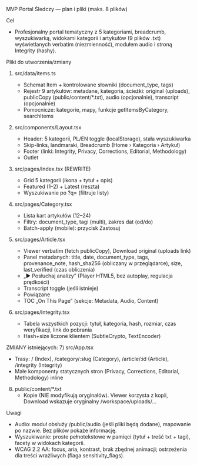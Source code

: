 MVP Portal Śledczy — plan i pliki (maks. 8 plików)

Cel
- Profesjonalny portal tematyczny z 5 kategoriami, breadcrumb, wyszukiwarką, widokami kategorii i artykułów (9 plików .txt) wyświetlanych verbatim (niezmienność), modułem audio i stroną Integrity (hashy).

Pliki do utworzenia/zmiany
1) src/data/items.ts
   - Schemat Item + kontrolowane słowniki (document_type, tags)
   - Rejestr 9 artykułów: metadane, kategoria, ścieżki: original (uploads), publicCopy (public/content/*.txt), audio (opcjonalnie), transcript (opcjonalnie)
   - Pomocnicze: kategorie, mapy, funkcje getItemsByCategory, searchItems

2) src/components/Layout.tsx
   - Header: 5 kategorii, PL/EN toggle (localStorage), stała wyszukiwarka
   - Skip-links, landmaraki, Breadcrumb (Home › Kategoria › Artykuł)
   - Footer (linki: Integrity, Privacy, Corrections, Editorial, Methodology)
   - Outlet

3) src/pages/Index.tsx (REWRITE)
   - Grid 5 kategorii (ikona + tytuł + opis)
   - Featured (1–2) + Latest (reszta)
   - Wyszukiwanie po ?q= (filtruje listy)

4) src/pages/Category.tsx
   - Lista kart artykułów (12–24)
   - Filtry: document_type, tagi (multi), zakres dat (od/do)
   - Batch-apply (mobile): przycisk Zastosuj

5) src/pages/Article.tsx
   - Viewer verbatim (fetch publicCopy), Download original (uploads link)
   - Panel metadanych: title, date, document_type, tags, provenance_note, hash_sha256 (obliczany w przeglądarce), size, last_verified (czas obliczenia)
   - „▶ Posłuchaj analizy” (Player HTML5, bez autoplay, regulacja prędkości)
   - Transcript toggle (jeśli istnieje)
   - Powiązane
   - TOC „On This Page” (sekcje: Metadata, Audio, Content)

6) src/pages/Integrity.tsx
   - Tabela wszystkich pozycji: tytuł, kategoria, hash, rozmiar, czas weryfikacji, link do pobrania
   - Hash+size liczone klientem (SubtleCrypto, TextEncoder)

ZMIANY istniejących:
7) src/App.tsx
   - Trasy: / (Index), /category/:slug (Category), /article/:id (Article), /integrity (Integrity)
   - Małe komponenty statycznych stron (Privacy, Corrections, Editorial, Methodology) inline

8) public/content/*.txt
   - Kopie (NIE modyfikują oryginałów). Viewer korzysta z kopii, Download wskazuje oryginalny /workspace/uploads/... 

Uwagi
- Audio: moduł obsłuży /public/audio (jeśli pliki będą dodane), mapowanie po nazwie. Bez plików pokaże informację.
- Wyszukiwanie: proste pełnotekstowe w pamięci (tytuł + treść txt + tagi), facety w widokach kategorii.
- WCAG 2.2 AA: focus, aria, kontrast, brak zbędnej animacji; ostrzeżenia dla treści wrażliwych (flaga sensitivity_flags).